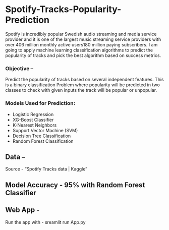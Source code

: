 # Spotify-Tracks-Popularity-Prediction
Spotify is incredibly popular Swedish audio streaming and media service provider and it is one of the largest music streaming service providers with over 406 million monthly active users180 million paying subscribers. I am going to apply machine learning classification algorithms to predict the popularity of tracks   and pick the best algorithm based on success metrics.

### Objective – 

Predict the popularity of tracks based on several independent features. This is a binary classification Problem where popularity will be predicted in two classes to check with given inputs the track will be popular or unpopular. 

### Models Used for Prediction:

- Logistic Regression
- XG-Boost Classifier
- K-Nearest Neighbors
- Support Vector Machine (SVM)
- Decision Tree Classification
- Random Forest Classification

## Data –

 Source - “Spotify Tracks data | Kaggle”
 
 ## Model Accuracy - 95% with Random Forest Classifier

 
 ## Web App - 
 Run the app with - sreamlit run App.py
 
